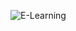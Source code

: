 ![E-Learning](https://socialify.git.ci/shalini-tiwari/E-Learning/image?description=1&font=Raleway&forks=1&issues=1&language=1&name=1&owner=1&pulls=1&stargazers=1&theme=Light)
